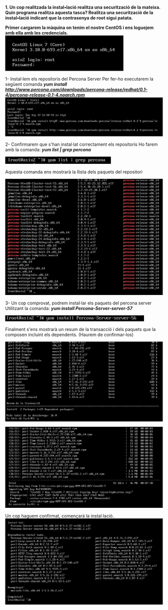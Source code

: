 **1.	Un cop realitzada la instal•lació realitza una securització de la mateixa. Quin programa realitza aquesta tasca? Realitza una securització de la instal•lació indicant que la contrasenya de root sigui patata.**


**Primer cargarem la màquina on tenim el nostre CentOS i ens loguejem amb ella amb les credencials.**
![](https://github.com/joelalcaraz/BBDD/blob/master/Imatges/1.png)

1- Instal·lem els repositoris del Percona Server
  Per fer-ho executarem la següent comanda ***yum install http://www.percona.com/downloads/percona-release/redhat/0.1-4/percona-release-0.1-4.noarch.rpm***
![](https://github.com/joelalcaraz/BBDD/blob/master/Imatges/2.png)

2- Confirmarem que s'han instal·lat correctament els repositoris
  Ho farem amb la comanda: ***yum list | grep percona***
  
  ![](https://github.com/joelalcaraz/BBDD/blob/master/Imatges/4.png) 
  
  Aquesta comanda ens mostrarà la llista dels paquets del repositori
  
  ![](https://github.com/joelalcaraz/BBDD/blob/master/Imatges/5.png)
  
3- Un cop comprovat, podrem instal·lar els paquets del percona server
  Utilitzant la comanda: ***yum install Percona-Server-server-57***
  
  ![](https://github.com/joelalcaraz/BBDD/blob/master/Imatges/6.png)
  
  Finalment s'ens mostrarà un resum de la transacció i dels paquets que la composen incluint els dependents. (Haurem de confirmar-los)
  
  ![](https://github.com/joelalcaraz/BBDD/blob/master/Imatges/7.png)
  
  ![](https://github.com/joelalcaraz/BBDD/blob/master/Imatges/8.png)
  
  Un cop haguem confirmat, començarà la instal·lació.
  ![](https://github.com/joelalcaraz/BBDD/blob/master/Imatges/9.png)
